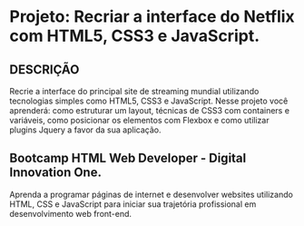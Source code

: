 # Projeto: Recriar a interface do Netflix com HTML5, CSS3 e JavaScript.

## DESCRIÇÃO

Recrie a interface do principal site de streaming mundial utilizando tecnologias simples como HTML5, CSS3 e JavaScript. Nesse projeto você aprenderá: como estruturar um layout, técnicas de CSS3 com containers e variáveis, como posicionar os elementos com Flexbox e como utilizar plugins Jquery a favor da sua aplicação.




## Bootcamp HTML Web Developer - Digital Innovation One.

Aprenda a programar páginas de internet e desenvolver websites utilizando HTML, CSS e JavaScript para iniciar sua trajetória profissional em desenvolvimento web front-end.















